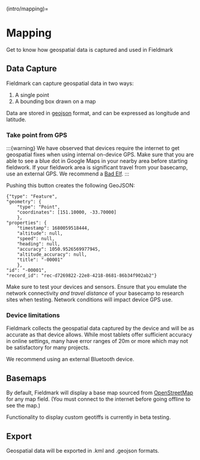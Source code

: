 (intro/mapping)=
# Mapping

Get to know how geospatial data is captured and used in Fieldmark

## Data Capture

Fieldmark can capture geospatial data in two ways:

1. A single point
2. A bounding box drawn on a map

Data are stored in [geojson](https://geojson.org/) format, and can be expressed as longitude and latitude.

### Take point from GPS

:::{warning}
We have observed that devices require the internet to get geospatial fixes when using internal on-device GPS. Make sure that you are able to see a blue dot in Google Maps in your nearby area before starting fieldwork. If your fieldwork area is significant travel from your basecamp, use an external GPS. We recommend a [Bad Elf](https://bad-elf.com/pages/be-gps-3300-detail). 
:::

Pushing this button creates the following GeoJSON:
```
{"type": "Feature", 
"geometry": {
    "type": "Point", 
    "coordinates": [151.10000, -33.70000]
    }, 
"properties": {
    "timestamp": 1680059518444, 
    "altitude": null, 
    "speed": null, 
    "heading": null, 
    "accuracy": 1050.9526569977945, 
    "altitude_accuracy": null, 
    "title": "-00001"
    }, 
"id": "-00001", 
"record_id": "rec-d7269822-22e8-4218-8681-86b34f902ab2"}
```

Make sure to test your devices and sensors. Ensure that you emulate the network connectivity *and travel distance* of your basecamp to research sites when testing. Network conditions will impact device GPS use.


### Device limitations

Fieldmark collects the geospatial data captured by the device and will be as accurate as that device allows. While most tablets offer sufficient accuracy in online settings, many have error ranges of 20m or more which may not be satisfactory for many projects.

We recommend using an external Bluetooth device.
     
## Basemaps

By default, Fieldmark will display a base map sourced from [OpenStreetMap](https://www.openstreetmap.org/) for any map field. (You must connect to the internet before going offline to see the map.)

Functionality to display custom geotiffs is currently in beta testing.  

## Export

Geospatial data will be exported in .kml and .geojson formats.
